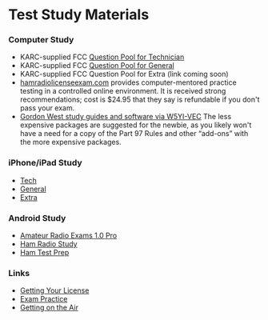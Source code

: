 # Test Study Materials

### Computer Study
* KARC-supplied FCC [Question Pool for Technician]({{assets}}/doc/karc_test_tech_pool_2014-2018.pdf)
* KARC-supplied FCC [Question Pool for General]({{assets}}/doc/karc_test_general_pool_2015-2019.pdf)
* KARC-supplied FCC Question Pool for Extra (link coming soon)
* [hamradiolicenseexam.com](http://www.hamradiolicenseexam.com)
  provides computer-mentored practice testing in a controlled online
  environment. It is received strong recommendations; cost is $24.95
  that they say is refundable if you don't pass your exam.
* [Gordon West study guides and software via W5YI-VEC](http://www.w5yi.org/catalog.php?sort=5)
  The less expensive packages are suggested for the newbie, as you
  likely won't have a need for a copy of the Part 97 Rules and other
  “add-ons” with the more expensive packages.

### iPhone/iPad Study
* [Tech](https://itunes.apple.com/us/app/ham-tech/id367033758?mt=8)
* [General](https://itunes.apple.com/us/app/ham-general/id367059421?mt=8)
* [Extra](https://itunes.apple.com/us/app/ham-extra/id368585383?mt=8)

### Android Study
* [Amateur Radio Exams 1.0 Pro](https://play.google.com/store/apps/details?id=com.cstructor.arexampro&hl=en)
* [Ham Radio Study](https://play.google.com/store/apps/details?id=com.tango11.hamstudy&hl=en)
* [Ham Test Prep](https://play.google.com/store/apps/details?id=com.iversoft.ham.test.prep&hl=en)

### Links
* [Getting Your License](http://www.arrl.org/getting-licensed)
* [Exam Practice](http://www.arrl.org/exam-practice)
* [Getting on the Air](http://www.arrl.org/licensing-education-training)

